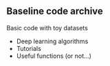 ## Baseline code archive
Basic code with toy datasets
* Deep learning algorithms
* Tutorials
* Useful functions (or not...)

